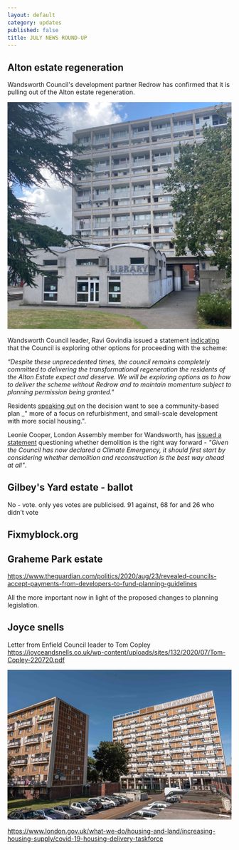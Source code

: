 ```yaml
---
layout: default
category: updates
published: false
title: JULY NEWS ROUND-UP
---
```


## Alton estate regeneration  

Wandsworth Council's development partner Redrow has confirmed that it is pulling out of the Alton estate regeneration.



<img src="/images/altonlibrary.jpg" class="img-fluid rounded img-thumbnail">

Wandsworth Council leader, Ravi Govindia issued a statement [indicating](https://www.insidehousing.co.uk/news/news/house-builder-backs-out-of-1000-home-regeneration-scheme-67431) that the Council is exploring other options for proceeding with the scheme:

_“Despite these unprecedented times, the council remains completely committed to delivering the transformational regeneration the residents of the Alton Estate expect and deserve. We will be exploring options as to how to deliver the scheme without Redrow and to maintain momentum subject to planning permission being granted."_

Residents [speaking out](https://www.mylondon.news/news/south-london-news/were-exhausted-people-waiting-15-18795297) on the decision want to see a community-based plan _" more of a focus on refurbishment, and small-scale development with more social housing.". 

Leonie Cooper, London Assembly member for Wandsworth, has [issued a statement](https://www.london.gov.uk/press-releases/assembly/leonie-cooper/redrow-withdrawal-from-alton-estate-regeneration) questioning whether demolition is the right way forward - _"Given the Council has now declared a Climate Emergency, it should first start by considering whether demolition and reconstruction is the best way ahead at all"_.


## Gilbey's Yard estate - ballot
No - vote. only yes votes are publicised.
91 against, 68 for and 26 who didn’t vote

## Fixmyblock.org

## Graheme Park estate
https://www.theguardian.com/politics/2020/aug/23/revealed-councils-accept-payments-from-developers-to-fund-planning-guidelines

All the more important now in light of the proposed changes to planning legislation. 

## Joyce snells
Letter from Enfield Council leader to Tom Copley
https://joyceandsnells.co.uk/wp-content/uploads/sites/132/2020/07/Tom-Copley-220720.pdf

<img src="/images/jsnells.jpg" class="img-fluid rounded img-thumbnail"> 

https://www.london.gov.uk/what-we-do/housing-and-land/increasing-housing-supply/covid-19-housing-delivery-taskforce

<meta name="twitter:card" content="summary" />
<meta name="twitter:site" content="@LondonTenants" />
<meta name="twitter:creator" content="@justspace7" />
<meta property="og:url" content="https://estatewatch.london/july-news-roundup/" />
<meta property="og:title" content="Estate Watch news roundup - July" />
<meta property="og:description" content="Two major schemes wobble as Covid crisis hits cross-subsidy model; 8 more estates added to watch list; Hackney runs pilot ballot and RBKC shows off its Lancaster West refurb." />
<meta property="og:image" content="https://estatewatch.london/images/julyscreenshot.png" />
